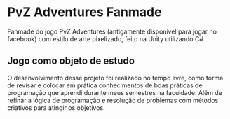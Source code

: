# PvZ Adventures Fanmade

Fanmade do jogo PvZ Adventures (antigamente disponível para jogar no facebook) com estilo de arte pixelizado, feito na Unity utilizando C#

## Jogo como objeto de estudo

O desenvolvimento desse projeto foi realizado no tempo livre, como forma de revisar e colocar em prática conhecimentos de boas práticas de programação que aprendi durante meus semestres na faculdade. Além de refinar a lógica de programação e resolução de problemas com métodos criativos para atingir os objetivos. 




